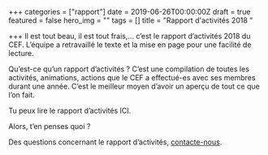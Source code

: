 +++
categories = ["rapport"]
date = 2019-06-26T00:00:00Z
draft = true
featured = false
hero_img = ""
tags = []
title = "Rapport d'activités 2018 "

+++
Il est tout beau, il est tout frais,... c’est le rapport d’activités 2018 du CEF. L’équipe a retravaillé le texte et la mise en page pour une facilité de lecture.

Qu’est-ce qu’un rapport d’activités ? C’est une compilation de toutes les activités, animations, actions que le CEF a effectué-es avec ses membres durant une année. C’est le meilleur moyen d’avoir un aperçu de tout ce que l’on fait.

Tu peux lire le rapport d’activités ICI.

Alors, t’en penses quoi ?

Des questions concernant le rapport d’activités, [contacte-nous](/contact/).